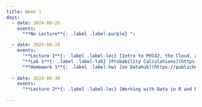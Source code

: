 ```yaml
---
title: Week 1
days:
  - date: 2024-08-26
    events:
      "**No Lecture**{: .label .label-purple} ":

  - date: 2024-08-28
    events:
      "**Lecture 1**{: .label .label-lec} [Intro to PH142, the Cloud, and PPDAC](https://ph142-ucb.github.io/fa24/src/lec/001_PPDAC.pdf) [Recording](https://berkeley.zoom.us/rec/share/fjFS7glXE5OFUNTPnd3ADRu8mjfP50VKvSOEzcMwSJq_LXGGkhX-xiiCFU5Rj2wn.NB3Va7tA5S5yI0-j)":
      "**Lab 1**{: .label .label-lab} [Probability Calculations](https://publichealth.datahub.berkeley.edu/hub/user-redirect/git-pull?repo=https%3A%2F%2Fgithub.com%2Fph142-ucb%2Fph142-fa24&urlpath=rstudio%2F&branch=main) (Due August 30)":
      "**Homework 1**{: .label .label-hw} [on Datahub](https://publichealth.datahub.berkeley.edu/hub/user-redirect/git-pull?repo=https%3A%2F%2Fgithub.com%2Fph142-ucb%2Fph142-fa24&urlpath=rstudio%2F&branch=main)":
      
  - date: 2024-08-30
    events:
      "**Lecture 2**{: .label .label-lec} [Working with Data in R and RStudio](https://ph142-ucb.github.io/fa24/src/lec/002_Working-with-data.pdf) ":
      
---
```

